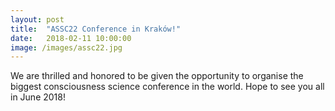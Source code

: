 ```yaml
---
layout: post
title:  "ASSC22 Conference in Kraków!"
date:   2018-02-11 10:00:00
image: /images/assc22.jpg
---
```


We are thrilled and honored to be given the opportunity to organise the biggest consciousness science conference in the world. Hope to see you all in June 2018!
